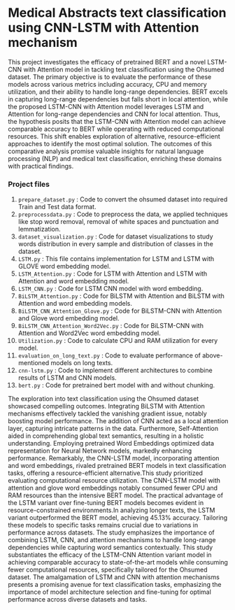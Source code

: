 # Medical Abstracts text classification using CNN-LSTM with Attention mechanism
This project investigates the efficacy of pretrained BERT and a novel LSTM-CNN with Attention model in tackling text classification using the Ohsumed dataset. The primary objective is to evaluate the performance of these models across various metrics including accuracy, CPU and memory utilization, and their ability to handle long-range dependencies. BERT excels in capturing long-range dependencies but falls short in local attention, while the proposed LSTM-CNN with Attention model leverages LSTM and Attention for long-range dependencies and CNN for local attention. Thus, the hypothesis posits that the LSTM-CNN with Attention model can achieve comparable accuracy to BERT while operating with reduced computational resources. This shift enables exploration of alternative, resource-efficient approaches to identify the most optimal solution. The outcomes of this comparative analysis promise valuable insights for natural language processing (NLP) and medical text classification, enriching these domains with practical findings.

### Project files
1. `prepare_dataset.py` : Code to convert the ohsumed dataset into required Train and Test data format.
2. `preprocessdata.py` : Code to preprocess the data, we applied techniques like stop word removal, removal of white spaces and punctuation and lemmatization.
3. `dataset_visualization.py` :  Code for dataset visualizations to study words distribution in every sample and distribution of classes in the dataset.
4. `LSTM.py` : This file contains implementation for LSTM and LSTM with GLOVE word embedding model.
5. `LSTM_Attention.py` : Code for LSTM with Attention and LSTM with Attention and word embedding model.
6. `LSTM_CNN.py` : Code for LSTM CNN model with word embedding.
7. `BiLSTM_Attention.py`  : Code for BiLSTM with Attention and BiLSTM with Attention and word embedding models.
8. `BiLSTM_CNN_Attention_Glove.py` :  Code for BiLSTM-CNN with Attention and Glove word embedding model.
9. `BiLSTM_CNN_Attention_Word2Vec.py` : Code for BiLSTM-CNN with Attention and Word2Vec word embedding model.
10. `Utilization.py` :  Code to calculate CPU and RAM utilization for every model.
11. `evaluation_on_long_text.py`  : Code to evaluate performance of above-mentioned models on long texts.
12. `cnn-lstm.py`  : Code to implement different architectures to combine results of LSTM and CNN models.
13. `bert.py` : Code for pretrained bert model with and without chunking.

The exploration into text classification using the Ohsumed dataset showcased compelling outcomes. Integrating BiLSTM with Attention mechanisms effectively tackled the vanishing gradient issue, notably boosting model performance. The addition of CNN acted as a local attention layer, capturing intricate patterns in the data. Furthermore, Self-Attention aided in comprehending global text semantics, resulting in a holistic understanding.
Employing pretrained Word Embeddings optimized data representation for Neural Network models, markedly enhancing performance. Remarkably, the CNN-LSTM model, incorporating attention and word embeddings, rivaled pretrained BERT models in text classification tasks, offering a resource-efficient alternative.This study prioritized evaluating computational resource utilization. The CNN-LSTM model with attention and glove word embeddings notably consumed fewer CPU and RAM resources than the intensive BERT model. The practical advantage of the LSTM variant over fine-tuning BERT models becomes evident in resource-constrained environments.In analyzing longer texts, the LSTM variant outperformed the BERT model, achieving 45.13% accuracy. Tailoring these models to specific tasks remains crucial due to variations in performance across datasets. The study emphasizes the importance of combining LSTM, CNN, and attention mechanisms to handle long-range dependencies while capturing word semantics contextually.
This study substantiates the efficacy of the LSTM-CNN Attention variant model in achieving comparable accuracy to state-of-the-art models while consuming fewer computational resources, specifically tailored for the Ohsumed dataset. The amalgamation of LSTM and CNN with attention mechanisms presents a promising avenue for text classification tasks, emphasizing the importance of model architecture selection and fine-tuning for optimal performance across diverse datasets and tasks.


